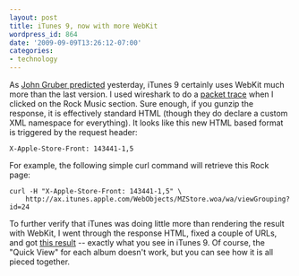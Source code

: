 ```yaml
---
layout: post
title: iTunes 9, now with more WebKit
wordpress_id: 864
date: '2009-09-09T13:26:12-07:00'
categories:
- technology
---
```

As [John Gruber predicted][] yesterday, iTunes 9 certainly uses WebKit much more than the last version.  I used
wireshark to do a [packet trace][] when I clicked on the Rock Music section. Sure enough, if you gunzip the response, it
is effectively standard HTML (though they do declare a custom XML namespace for everything).  It looks like this new
HTML based format is triggered by the request header:

    X-Apple-Store-Front: 143441-1,5

For example, the following simple curl command will retrieve this Rock page:

    curl -H "X-Apple-Store-Front: 143441-1,5" \
        http://ax.itunes.apple.com/WebObjects/MZStore.woa/wa/viewGrouping?id=24

To further verify that iTunes was doing little more than rendering the result with WebKit, I went through the response
HTML, fixed a couple of URLs, and got [this result][] -- exactly what you see in iTunes 9.  Of course, the "Quick View"
for each album doesn't work, but you can see how it is all pieced together.

[John Gruber predicted]: http://daringfireball.net/2009/09/rock_and_roll_prelude
[packet trace]: itunes-http.txt
[this result]: itunes-response.html
